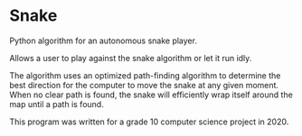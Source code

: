 # Snake
Python algorithm for an autonomous snake player.

Allows a user to play against the snake algorithm or let it run idly.

The algorithm uses an optimized path-finding algorithm to determine the best direction for the computer to move the snake at any given moment. When no clear path is found, the snake will efficiently wrap itself around the map until a path is found.

This program was written for a grade 10 computer science project in 2020.
